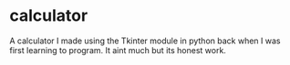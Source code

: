 # calculator
A calculator I made using the Tkinter module in python back when I was first learning to program.
It aint much but its honest work.

